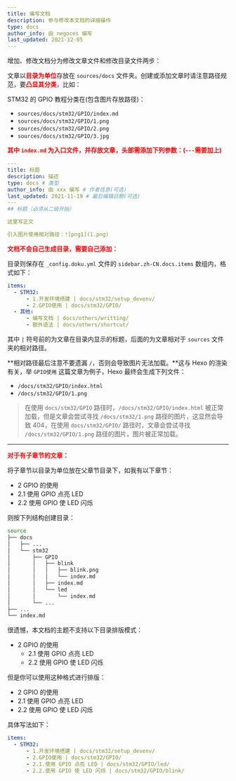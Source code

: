 ```yaml
---
title: 编写文档
description: 参与修改本文档的详细操作
type: docs
author_info: 由 negoces 编写
last_updated: 2021-12-05
---
```


<style>strong{color:red;}</style>

增加、修改文档分为修改文章文件和修改目录文件两步：

文章以**目录为单位**存放在 `sources/docs` 文件夹。创建或添加文章时请注意路径规范，要**凸显其分类**，比如：

STM32 的 GPIO 教程分类在(包含图片存放路径)：

- `sources/docs/stm32/GPIO/index.md`
- `sources/docs/stm32/GPIO/1.png`
- `sources/docs/stm32/GPIO/2.png`
- `sources/docs/stm32/GPIO/3.jpg`

**其中 `index.md` 为入口文件，并存放文章，头部需添加下列参数：(`---`需要加上)**

```yml
---
title: 标题
description: 描述
type: docs # 类型
author_info: 由 xxx 编写 # 作者信息(可选)
last_updated: 2021-11-19 # 最后编辑日期(可选)
---
## 标题（必须从二级开始）

这里写正文

引入图片使用相对路径：![png1](1.png)
```

**文档不会自己生成目录，需要自己添加：**

目录则保存在 `_config.doku.yml` 文件的 `sidebar.zh-CN.docs.items` 数组内，格式如下：

```yaml
items:
  - STM32:
      - 1.开发环境搭建 | docs/stm32/setup_devenv/
      - 2.GPIO使用 | docs/stm32/GPIO/
  - 其他:
      - 编写文档 | docs/others/writting/
      - 额外语法 | docs/others/shortcut/
```

其中 `|` 符号前的为文章在目录内显示的标题，后面的为文章相对于 `sources` 文件夹的相对路径。

**相对路径最后注意不要遗漏 `/`，否则会导致图片无法加载。**这与 Hexo 的渲染有关，举 `GPIO使用` 这篇文章为例子，Hexo 最终会生成下列文件：

- `/docs/stm32/GPIO/index.html`
- `/docs/stm32/GPIO/1.png`

> 在使用 `docs/stm32/GPIO` 路径时，`/docs/stm32/GPIO/index.html` 被正常加载，但是文章会尝试寻找 `/docs/stm32/1.png` 路径的图片，这显然会导致 404，在使用 `docs/stm32/GPIO/` 路径时，文章会尝试寻找 `/docs/stm32/GPIO/1.png` 路径的图片，图片被正常加载。

---

**对于有子章节的文章：**

将子章节以目录为单位放在父章节目录下，如我有以下章节：

- 2 GPIO 的使用
- 2.1 使用 GPIO 点亮 LED
- 2.2 使用 GPIO 使 LED 闪烁

则按下列结构创建目录：

```bash
source
├── docs
│   ├── ...
│   └── stm32
│       ├── GPIO
│       │   ├── blink
│       │   │   ├── blink.png
│       │   │   └── index.md
│       │   ├── index.md
│       │   └── led
│       │       └── index.md
│       └── ...
├── ...
└── index.md
```

很遗憾，本文档的主题不支持以下目录排版模式：

- 2 GPIO 的使用
  - 2.1 使用 GPIO 点亮 LED
  - 2.2 使用 GPIO 使 LED 闪烁

但是你可以使用这种格式进行排版：

- 2 GPIO 的使用
- 2.1 使用 GPIO 点亮 LED
- 2.2 使用 GPIO 使 LED 闪烁

具体写法如下：

```yaml
items:
  - STM32:
      - 1.开发环境搭建 | docs/stm32/setup_devenv/
      - 2.GPIO使用 | docs/stm32/GPIO/
      - 2.1.使用 GPIO 点亮 LED | docs/stm32/GPIO/led/
      - 2.2.使用 GPIO 使 LED 闪烁 | docs/stm32/GPIO/blink/
```
